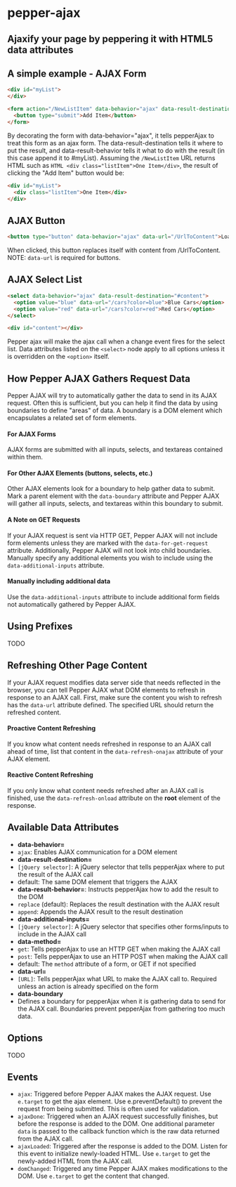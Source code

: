 pepper-ajax
===========

Ajaxify your page by peppering it with HTML5 data attributes
-----------

## A simple example - AJAX Form

```HTML
<div id="myList">
</div>

<form action="/NewListItem" data-behavior="ajax" data-result-destination="#myList" data-result-behavior="append">
  <button type="submit">Add Item</button>
</form>
```

By decorating the form with data-behavior="ajax", it tells pepperAjax to treat this form as an ajax form. The data-result-destination tells it where to put the result, and data-result-behavior tells it what to do with the result (in this case append it to #myList). Assuming the ```/NewListItem``` URL returns HTML such as ```HTML <div class="listItem">One Item</div>```, the result of clicking the "Add Item" button would be:

```HTML
<div id="myList">
  <div class="listItem">One Item</div>
</div>
```

## AJAX Button

```HTML
<button type="button" data-behavior="ajax" data-url="/UrlToContent">Load Content</button>
```

When clicked, this button replaces itself with content from /UrlToContent. NOTE: ```data-url``` is required for buttons.

## AJAX Select List

```HTML
<select data-behavior="ajax" data-result-destination="#content">
  <option value="blue" data-url="/cars?color=blue">Blue Cars</option>
  <option value="red" data-url="/cars?color=red">Red Cars</option>
</select>

<div id="content"></div>
```

Pepper ajax will make the ajax call when a change event fires for the select list. Data attributes listed on the ```<select>``` node apply to all options unless it is overridden on the ```<option>``` itself.

## How Pepper AJAX Gathers Request Data
Pepper AJAX will try to automatically gather the data to send in its AJAX request. Often this is sufficient, but you can help it find the data by using boundaries to define "areas" of data. A boundary is a DOM element which encapsulates a related set of form elements.

#### For AJAX Forms
AJAX forms are submitted with all inputs, selects, and textareas contained within them.

#### For Other AJAX Elements (buttons, selects, etc.)
Other AJAX elements look for a boundary to help gather data to submit. Mark a parent element with the ```data-boundary``` attribute and Pepper AJAX will gather all inputs, selects, and textareas within this boundary to submit.

#### A Note on GET Requests
If your AJAX request is sent via HTTP GET, Pepper AJAX will not include form elements unless they are marked with the ```data-for-get-request``` attribute. Additionally, Pepper AJAX will not look into child boundaries. Manually specify any additional elements you wish to include using the ```data-additional-inputs``` attribute.

#### Manually including additional data
Use the ```data-additional-inputs``` attribute to include additional form fields not automatically gathered by Pepper AJAX.

## Using Prefixes

TODO

## Refreshing Other Page Content

If your AJAX request modifies data server side that needs reflected in the browser, you can tell Pepper AJAX what DOM elements to refresh in response to an AJAX call. First, make sure the content you wish to refresh has the ```data-url``` attribute defined. The specified URL should return the refreshed content.

#### Proactive Content Refreshing

If you know what content needs refreshed in response to an AJAX call ahead of time, list that content in the ```data-refresh-onajax``` attribute of your AJAX element.

#### Reactive Content Refreshing

If you only know what content needs refreshed after an AJAX call is finished, use the ```data-refresh-onload``` attribute on the **root** element of the response.

## Available Data Attributes
 - **data-behavior=**
  - ```ajax```: Enables AJAX communication for a DOM element
 - **data-result-destination=**
  - ```[jQuery selector]```: A jQuery selector that tells pepperAjax where to put the result of the AJAX call
  - default: The same DOM element that triggers the AJAX
 - **data-result-behavior=**: Instructs pepperAjax how to add the result to the DOM
  - ```replace``` (default): Replaces the result destination with the AJAX result
  - ```append```: Appends the AJAX result to the result destination
 - **data-additional-inputs=**
  - ```[jQuery selector]```: A jQuery selector that specifies other forms/inputs to include in the AJAX call
 - **data-method=**
  - ```get```: Tells pepperAjax to use an HTTP GET when making the AJAX call
  - ```post```: Tells pepperAjax to use an HTTP POST when making the AJAX call
  - default: The ```method``` attribute of a form, or GET if not specified
 - **data-url=**
  - ```[URL]```: Tells pepperAjax what URL to make the AJAX call to. Required unless an action is already specified on the form
 - **data-boundary**
  - Defines a boundary for pepperAjax when it is gathering data to send for the AJAX call. Boundaries prevent pepperAjax from gathering too much data.

## Options

TODO

## Events

 - ```ajax```: Triggered before Pepper AJAX makes the AJAX request. Use ```e.target``` to get the ajax element. Use e.preventDefault() to prevent the request from being submitted. This is often used for validation.
 - ```ajaxDone```: Triggered when an AJAX request successfully finishes, but before the response is added to the DOM. One additional parameter ```data``` is passed to the callback function which is the raw data returned from the AJAX call.
 - ```ajaxLoaded```: Triggered after the response is added to the DOM. Listen for this event to initialize newly-loaded HTML. Use ```e.target``` to get the newly-added HTML from the AJAX call.
 - ```domChanged```: Triggered any time Pepper AJAX makes modifications to the DOM. Use ```e.target``` to get the content that changed.


